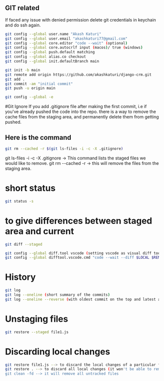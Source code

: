 ## GIT related

If faced any issue with denied permission delete git credentials in keychain and do ssh again.

```bash
git config --global user.name "Akash Katuri"
git config --global user.email "akashkaturi77@gmail.com"
git config --global core.editor "code --wait" (optional)
git config --global core.autocrlf input (macos)/ true (windows)
git config --global push.default matching
git config --global alias.co checkout
git config --global init.defaultBranch main

git init -b main
git remote add origin https://github.com/akashkaturi/django-crm.git
git add .
git commit -am "initial commit"
git push -u origin main
```

```bash
git config --global -e
```

#Git Ignore
If you add .gitignore file after making the first commit, i.e if you've already pushed the code into the repo.
there is a way to remove the cache files from the staging area, and permanently delete them from getting pushed.

## Here is the command

```bash
git rm --cached -r $(git ls-files -i -c -X .gitignore)
```

git ls-files -i -c -X .gitignore -> This command lists the staged files we would like to remove.
git rm --cached -r -> this will remove the files from the staging area.

# short status

```bash
git status -s
```

# to give differences between staged area and current

```bash
git diff --staged
```

```bash
git config --global diff.tool vscode (setting vscode as visual diff tool)
git config --global difftool.vscode.cmd "code --wait --diff $LOCAL $REMOTE" (check --global -e setting to see local and remote are present)
```

# History

```bash
git log
git log --oneline (short summary of the commits)
git log --oneline --reverse (with oldest commit on the top and latest at the bottom)
```

# Unstaging files

```bash
git restore --staged file1.js
```
# Discarding local changes 

```bash
git restore file1.js --> to discard the local changes of a particular file 
git restore . --> to discard all local changes (it won't be able to remove untracked files.)
git clean -fd --> it will remove all untracked files
```